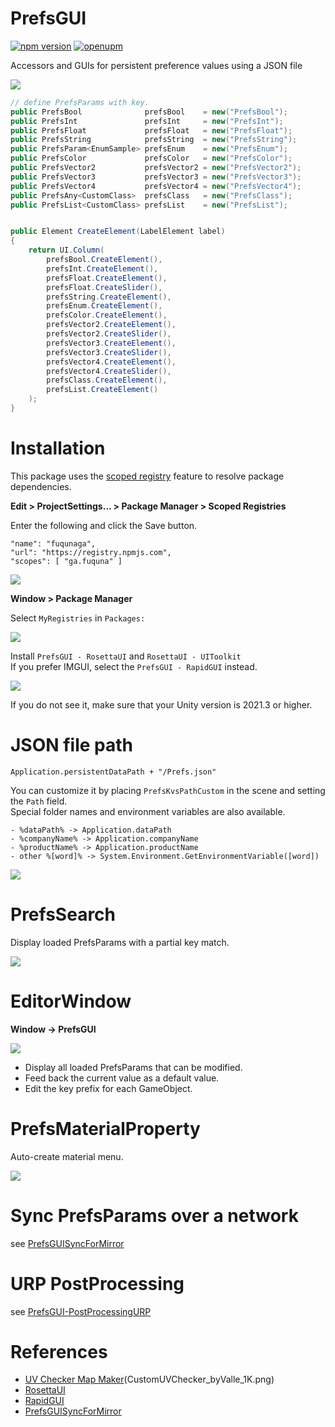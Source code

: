 # PrefsGUI

[![npm version](https://badge.fury.io/js/ga.fuquna.prefsgui.svg)](https://badge.fury.io/js/ga.fuquna.prefsgui)
[![openupm](https://img.shields.io/npm/v/ga.fuquna.prefsgui?label=openupm&registry_uri=https://package.openupm.com)](https://openupm.com/packages/ga.fuquna.prefsgui/)

Accessors and GUIs for persistent preference values using a JSON file

![](Documentation~/PrefsGUI.gif)

```csharp
// define PrefsParams with key.
public PrefsBool              prefsBool    = new("PrefsBool");
public PrefsInt               prefsInt     = new("PrefsInt");
public PrefsFloat             prefsFloat   = new("PrefsFloat");
public PrefsString            prefsString  = new("PrefsString");
public PrefsParam<EnumSample> prefsEnum    = new("PrefsEnum");
public PrefsColor             prefsColor   = new("PrefsColor");
public PrefsVector2           prefsVector2 = new("PrefsVector2");
public PrefsVector3           prefsVector3 = new("PrefsVector3");
public PrefsVector4           prefsVector4 = new("PrefsVector4");
public PrefsAny<CustomClass>  prefsClass   = new("PrefsClass");
public PrefsList<CustomClass> prefsList    = new("PrefsList");


public Element CreateElement(LabelElement label)
{
    return UI.Column(
        prefsBool.CreateElement(),
        prefsInt.CreateElement(),
        prefsFloat.CreateElement(),
        prefsFloat.CreateSlider(),
        prefsString.CreateElement(),
        prefsEnum.CreateElement(),
        prefsColor.CreateElement(),
        prefsVector2.CreateElement(),
        prefsVector2.CreateSlider(),
        prefsVector3.CreateElement(),
        prefsVector3.CreateSlider(),
        prefsVector4.CreateElement(),
        prefsVector4.CreateSlider(),
        prefsClass.CreateElement(),
        prefsList.CreateElement()
    );
}
```

# Installation

This package uses the [scoped registry] feature to resolve package dependencies. 

[scoped registry]: https://docs.unity3d.com/Manual/upm-scoped.html


**Edit > ProjectSettings... > Package Manager > Scoped Registries**

Enter the following and click the Save button.

```
"name": "fuqunaga",
"url": "https://registry.npmjs.com",
"scopes": [ "ga.fuquna" ]
```
![](Documentation~/2022-04-12-17-29-38.png)


**Window > Package Manager**

Select `MyRegistries` in `Packages:`

![](Documentation~/2022-04-12-17-40-26.png)

Install `PrefsGUI - RosettaUI` and `RosettaUI - UIToolkit`  
If you prefer IMGUI, select the `PrefsGUI - RapidGUI` instead.

![](Documentation~/2022-04-21-17-00-54.png)

If you do not see it, make sure that your Unity version is 2021.3 or higher.


# JSON file path
```
Application.persistentDataPath + "/Prefs.json"
```

You can customize it by placing `PrefsKvsPathCustom` in the scene and setting the `Path` field.  
Special folder names and environment variables are also available.

```
- %dataPath% -> Application.dataPath
- %companyName% -> Application.companyName
- %productName% -> Application.productName
- other %[word]% -> System.Environment.GetEnvironmentVariable([word])
```

![](Documentation~/2022-07-05-15-47-42.png)


# PrefsSearch

Display loaded PrefsParams with a partial key match.

![](Documentation~/PrefsSearch.gif)


# EditorWindow

**Window -> PrefsGUI**

![](Documentation~/editorwindow.gif)

- Display all loaded PrefsParams that can be modified.
- Feed back the current value as a default value.
- Edit the key prefix for each GameObject.


# PrefsMaterialProperty

Auto-create material menu.

![](Documentation~/prefsmaterialproperty.gif)


# Sync PrefsParams over a network

see [PrefsGUISyncForMirror](https://github.com/fuqunaga/PrefsGUISyncForMirror)

# URP PostProcessing

see [PrefsGUI-PostProcessingURP](https://github.com/fuqunaga/PrefsGUI-PostProcessingURP)

# References
- [UV Checker Map Maker](http://uvchecker.byvalle.com/)(CustomUVChecker_byValle_1K.png)
- [RosettaUI](https://github.com/fuqunaga/RosettaUI)
- [RapidGUI](https://github.com/fuqunaga/RapidGUI)
- [PrefsGUISyncForMirror](https://github.com/fuqunaga/PrefsGUISyncForMirror)
